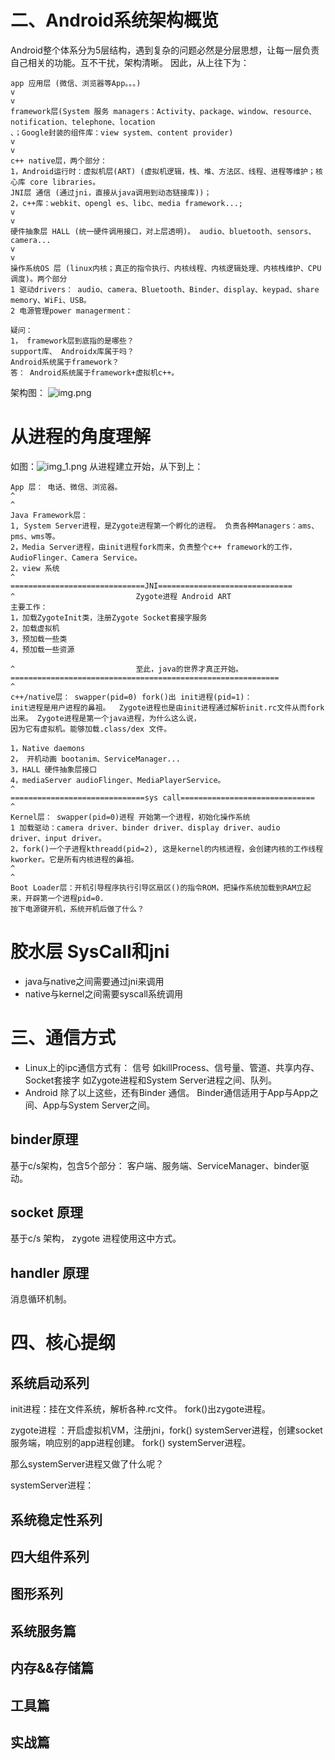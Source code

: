 # 二、Android系统架构概览

Android整个体系分为5层结构，遇到复杂的问题必然是分层思想，让每一层负责自己相关的功能。互不干扰，架构清晰。 因此，从上往下为：

```
app 应用层 (微信、浏览器等App。。。)
v
v
framework层(System 服务 managers：Activity、package、window、resource、notification、telephone、location
、；Google封装的组件库：view system、content provider)
v
v
c++ native层，两个部分：
1，Android运行时：虚拟机层(ART) (虚拟机逻辑，栈、堆、方法区、线程、进程等维护；核心库 core libraries。
JNI层 通信 (通过jni，直接从java调用到动态链接库))； 
2，c++库：webkit、opengl es、libc、media framework...;
v
v
硬件抽象层 HALL (统一硬件调用接口，对上层透明)。 audio、bluetooth、sensors、camera...
v
v
操作系统OS 层 (linux内核；真正的指令执行、内核线程、内核逻辑处理、内核栈维护、CPU调度)。两个部分
1 驱动drivers： audio、camera、Bluetooth、Binder、display、keypad、share memory、WiFi、USB。
2 电源管理power managerment： 

疑问：
1， framework层到底指的是哪些？ 
support库、 Androidx库属于吗？
Android系统属于framework？ 
答： Android系统属于framework+虚拟机c++。

```

架构图：
![img.png](img.png)

# 从进程的角度理解

如图：![img_1.png](img_1.png)
从进程建立开始，从下到上：

```
App 层： 电话、微信、浏览器。
^
^
Java Framework层： 
1, System Server进程，是Zygote进程第一个孵化的进程。 负责各种Managers：ams、pms、wms等。
2，Media Server进程，由init进程fork而来，负责整个c++ framework的工作，AudioFlinger、Camera Service。
2，view 系统
^
==============================JNI==============================
^                           Zygote进程 Android ART
主要工作：
1，加载ZygoteInit类，注册Zygote Socket套接字服务 
2，加载虚拟机
3，预加载一些类
4，预加载一些资源

^                           至此，java的世界才真正开始。
============================================================
^
c++/native层： swapper(pid=0) fork()出 init进程(pid=1)：
init进程是用户进程的鼻祖。  Zygote进程也是由init进程通过解析init.rc文件从而fork出来。 Zygote进程是第一个java进程，为什么这么说，
因为它有虚拟机。能够加载.class/dex 文件。

1，Native daemons 
2， 开机动画 bootanim、ServiceManager... 
3，HALL 硬件抽象层接口 
4，mediaServer audioFlinger、MediaPlayerService。
^
==============================sys call==============================
^
Kernel层： swapper(pid=0)进程 开始第一个进程，初始化操作系统
1 加载驱动：camera driver、binder driver、display driver、audio 
driver、input driver。
2，fork()一个子进程kthreadd(pid=2), 这是kernel的内核进程，会创建内核的工作线程kworker。它是所有内核进程的鼻祖。
^
^
Boot Loader层：开机引导程序执行引导区扇区()的指令ROM，把操作系统加载到RAM立起来，开辟第一个进程pid=0.
按下电源键开机，系统开机后做了什么？ 

```

# 胶水层 SysCall和jni

- java与native之间需要通过jni来调用
- native与kernel之间需要syscall系统调用

# 三、通信方式

- Linux上的ipc通信方式有： 信号 如killProcess、信号量、管道、共享内存、Socket套接字 如Zygote进程和System Server进程之间、队列。
- Android 除了以上这些，还有Binder 通信。 Binder通信适用于App与App之间、App与System Server之间。

## binder原理

基于c/s架构，包含5个部分： 客户端、服务端、ServiceManager、binder驱动。

## socket 原理

基于c/s 架构， zygote 进程使用这中方式。

## handler 原理

消息循环机制。

# 四、核心提纲

## 系统启动系列

init进程：挂在文件系统，解析各种.rc文件。 fork()出zygote进程。

zygote进程 ：开启虚拟机VM，注册jni，fork() systemServer进程，创建socket服务端，响应别的app进程创建。 fork() systemServer进程。

那么systemServer进程又做了什么呢？

systemServer进程：

## 系统稳定性系列

## 四大组件系列

## 图形系列

## 系统服务篇

## 内存&&存储篇

## 工具篇

## 实战篇































